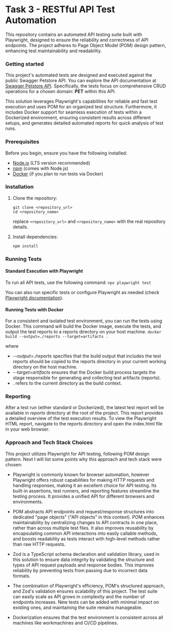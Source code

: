 # Task 3 - RESTful API Test Automation

This repository contains an automated API testing suite built with Playwright, designed to ensure the reliability and correctness of API endpoints. The project adheres to Page Object Model (POM) design pattern, enhancing test maintainability and readability.

### Getting started
This project's automated tests are designed and executed against the public Swagger Petstore API. You can explore the API documentation at [Swagger Petstore API](https://github.com/swagger-api/swagger-petstore). Specifically, the tests focus on comprehensive CRUD operations for a chosen domain: **PET** within this API. 

This solution leverages Playwright's capabilities for reliable and fast test execution and uses POM for an organized test structure. Furthermore, it includes Docker support for seamless execution of tests within a Dockerized environment, ensuring consistent results across different setups, and generates detailed automated reports for quick analysis of test runs.

### Prerequisites
Before you begin, ensure you have the following installed:
* [Node.js](https://nodejs.org/en/download/) (LTS version recommended)
* [npm](https://www.npmjs.com/get-npm) (comes with Node.js)
* [Docker](https://www.docker.com/get-started) (if you plan to run tests via Docker)

### Installation
1. Clone the repository:
    ```
    git clone <repository_url>
    cd <repository_name>
    ```
    replace `<repository_url>` and `<repository_name>` with the real repository details.

2. Install dependencies:
    ```
    npm install
    ```

### Running Tests
#### Standard Execution with Playwright
To run all API tests, use the following command: ```npx playwright test```

You can also run specific tests or configure Playwright as needed (check [Playwright documentation](https://playwright.dev/docs/running-tests#running-tests)).

#### Running Tests with Docker
For a consistent and isolated test environment, you can run the tests using Docker. This command will build the Docker image, execute the tests, and output the test reports to a reports directory on your host machine.
```docker build --output=./reports --target=artifacts .```

where 
* *--output=./reports* specifies that the build output that includes the test reports should be copied to the reports directory in your current working directory on the host machine.
* *--target=artifacts* ensures that the Docker build process targets the stage responsible for generating and collecting test artifacts (reports).
* *.* refers to the current directory as the build context.

### Reporting
After a test run (either standard or Dockerized), the latest test report will be available in *reports* directory at the root of the project. This report provides a detailed overview of the test execution results. To view the Playwright HTML report, navigate to the reports directory and open the index.html file in your web browser.

### Approach and Tech Stack Choices
This project utilizes Playwright for API testing, following POM design pattern. Next I will list some points why this approach and tech stack were chosen:

* Playwright is commonly known for browser automation, however Playwright offers robust capabilities for making HTTP requests and handling responses, making it an excellent choice for API testing. Its built-in assertions, test runners, and reporting features streamline the testing process. It provides a unified API for different browsers and environments.

* POM abstracts API endpoints and request/response structures into dedicated "page objects" ("API objects" in this context). POM enhances maintainability by centralizing changes to API contracts in one place, rather than across multiple test files. It also improves reusability by encapsulating common API interactions into easily callable methods, and boosts readability as tests interact with high-level methods rather than raw HTTP requests.

* Zod is a TypeScript schema declaration and validation library, used in this solution to ensure data integrity by validating the structure and types of API request payloads and response bodies. This improves reliability by preventing tests from passing due to incorrect data formats.

* The combination of Playwright's efficiency, POM's structured approach, and Zod's validation ensures scalability of this project. The test suite can easily scale as API grows in complexity and the number of endpoints increases. New tests can be added with minimal impact on existing ones, and maintaining the suite remains manageable.

* Dockerization ensures that the test environment is consistent across all machines like workmachines and CI/CD pipelines.